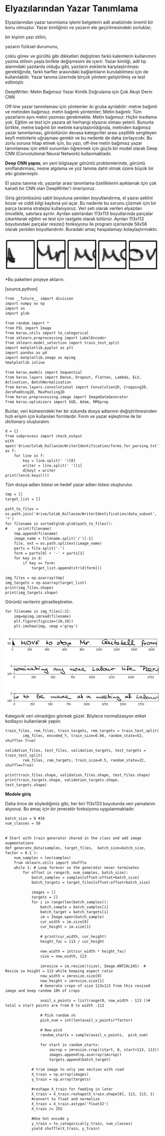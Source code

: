 # Elyazılarından Yazar Tanımlama

Elyazılarından yazar tanımlama işlemi belgelerin adli analizinde önemli bir konu olmuştur.
Yazar kimliğinin ve yazarın ele geçirilmesindeki zorluklar;

bir kişinin yazı stilini, 

yazarın fiziksel durumunu, 

çoklu görev ve gürültü gibi dikkatleri değiştiren farklı kalemlerin kullanımını 
yazma stilinin yaşla birlikte değişmesini de içerir.
Yazar kimliği, adli tıp alanındaki yazılarda olduğu gibi, yazıların eskilerle karşılaştırılması  gerektiğinde, farklı harfler arasındaki bağlantıların kurulabilmesi için de kullanılabilir. 
Yazar tanıma üzerinde birçok yöntem geliştirilmiş  ve test edilmiştir. 


DeepWriter: Metin Bağımsız Yazar Kimlik Doğrulama için Çok Akışlı Derin CNN


Off-line yazar tanımlaması için yöntemler iki gruba ayrılabilir: metne bağımlı ve metinden bağımsız. metin bağımlı yöntemler;
Metin bağımlı: Tüm yazarların aynı metni yazması gerekmekte.
Metin bağımsız: Hiçbir kısıtlama yok. Eğitim ve test için yazara ait herhangi elyazısı olması yeterli.
Bununla birlikte, metne bağımlı bir metinle karşılaştırıldığında, metinden bağımsız yazar tanımlaması, görüntünün devasa kategoriler arası çeşitlilik sergileyen keyfi metinlerle uğraşması gerekir ve bu nedenle de daha zorlayıcıdır. 
Bu zorlu soruna hitap etmek için, bu yazı, off-line metin bağımsız yazar tanımlaması için etkili sunumları öğrenmek için güçlü bir model olarak Deep CNN (Convolutional Neural Network) kullanmaktadır. 


**Deep CNN yapısı**, en yeni bilgisayar görüntü problemlerinde, görüntü sınıflandırması, nesne algılama ve  yüz tanıma  dahil olmak üzere büyük bir etki göstermiştir. 

El yazısı tanıma  vb. yazarlar arası tanımlama özelliklerini ayıklamak için çok kanallı bir CNN olan DeepWriter'i öneriyoruz. 


Giriş görüntüsünü sabit boyutuna yeniden boyutlandırma, el yazısı şeklini bozar ve ciddi bilgi kaybına yol açar. Bu nedenle bu sorunu çözmek için bir parça tarama stratejisi kullanıyoruz.
Veri seti olarak verilen elyazıları öncelikle, satırlara ayrılır. 
Ayrılan satırlardan 113x113 boyutlarında parçalar çıkartılarak eğitim ve test için rastgele olarak bölünür.
Ayrılan 113x113 boyutundaki parçalar resize() fonksiyonu ile program içerisinde 56x56 olarak yeniden boyutlandırılır. 
Buradaki amaç hespalamayı kolaylaştırmaktır.

![](https://github.com/ozdenurucar/HandwriterIdentification/blob/master/Images/patchs.png)


*Bu paketleri projeye aktarın.

[source,python]
```
from __future__ import division
import numpy as np
import os
import glob

from random import *
from PIL import Image
from keras.utils import to_categorical
from sklearn.preprocessing import LabelEncoder
from sklearn.model_selection import train_test_split
import matplotlib.pyplot as plt
import pandas as pd
import matplotlib.image as mpimg
%matplotlib inline

from keras.models import Sequential
from keras.layers import Dense, Dropout, Flatten, Lambda, ELU, Activation, BatchNormalization
from keras.layers.convolutional import Convolution2D, Cropping2D, ZeroPadding2D, MaxPooling2D
from keras.preprocessing.image import ImageDataGenerator
from keras.optimizers import SGD, Adam, RMSprop
```
Bunlar, veri kümesindeki her bir sütunda dosya adlarının değiştirilmesinden hızlı erişim için kullanılan formlardır. Form ve yazar eşleştirme ile bir dictionary oluşturalım.

```
d = {}
from subprocess import check_output
with open('drive/Colab_Kullanim/WriterIdentification/forms_for_parsing.txt') as f:
    for line in f:
        key = line.split(' ')[0]
        writer = line.split(' ')[1]
        d[key] = writer
print(len(d.keys()))
```
Tüm dosya adları listesi ve hedef yazar adları listesi oluşturulur.

```
tmp = []
target_list = []

path_to_files = os.path.join('drive/Colab_Kullanim/WriterIdentification/data_subset', '*')
for filename in sorted(glob.glob(path_to_files)):
#     print(filename)
    tmp.append(filename)
    image_name = filename.split('/')[-1]
    file, ext = os.path.splitext(image_name)
    parts = file.split('-')
    form = parts[0] + '-' + parts[1]
    for key in d:
        if key == form:
            target_list.append(str(d[form]))

img_files = np.asarray(tmp)
img_targets = np.asarray(target_list)
print(img_files.shape)
print(img_targets.shape)
```

Görüntü verilerini görselleştirelim.

```
for filename in img_files[:3]:
    img=mpimg.imread(filename)
    plt.figure(figsize=(10,10))
    plt.imshow(img, cmap ='gray')
```

![](https://github.com/ozdenurucar/HandwriterIdentification/blob/master/Images/visualize.png)

Kategorik veri olmadığını görmek güzel. Böylece normalizasyon etiket kodlayıcı kullanılarak yapılır.

```
train_files, rem_files, train_targets, rem_targets = train_test_split(
        img_files, encoded_Y, train_size=0.66, random_state=52, shuffle= True)

validation_files, test_files, validation_targets, test_targets = train_test_split(
        rem_files, rem_targets, train_size=0.5, random_state=22, shuffle=True)

print(train_files.shape, validation_files.shape, test_files.shape)
print(train_targets.shape, validation_targets.shape, test_targets.shape)
```

**Modele giriş**

Daha önce de söylediğimiz gibi, her biri 113x133 boyutunda veri yamalarını alıyoruz. Bu amaç için bir jeneratör fonksiyonu uygulanmaktadır.

```
batch_size = 8 #16
num_classes = 50


# Start with train generator shared in the class and add image augmentations
def generate_data(samples, target_files,  batch_size=batch_size, factor = 0.1 ):
    num_samples = len(samples)
    from sklearn.utils import shuffle
    while 1: # Loop forever so the generator never terminates
        for offset in range(0, num_samples, batch_size):
            batch_samples = samples[offset:offset+batch_size]
            batch_targets = target_files[offset:offset+batch_size]

            images = []
            targets = []
            for i in range(len(batch_samples)):
                batch_sample = batch_samples[i]
                batch_target = batch_targets[i]
                im = Image.open(batch_sample)
                cur_width = im.size[0]
                cur_height = im.size[1]

                # print(cur_width, cur_height)
                height_fac = 113 / cur_height

                new_width = int(cur_width * height_fac)
                size = new_width, 113

                imresize = im.resize((size), Image.ANTIALIAS)  # Resize so height = 113 while keeping aspect ratio
                now_width = imresize.size[0]
                now_height = imresize.size[1]
                # Generate crops of size 113x113 from this resized image and keep random 10% of crops

                avail_x_points = list(range(0, now_width - 113 ))# total x start points are from 0 to width -113

                # Pick random x%
                pick_num = int(len(avail_x_points)*factor)

                # Now pick
                random_startx = sample(avail_x_points,  pick_num)

                for start in random_startx:
                    imcrop = imresize.crop((start, 0, start+113, 113))
                    images.append(np.asarray(imcrop))
                    targets.append(batch_target)

            # trim image to only see section with road
            X_train = np.array(images)
            y_train = np.array(targets)

            #reshape X_train for feeding in later
            X_train = X_train.reshape(X_train.shape[0], 113, 113, 1)
            #convert to float and normalize
            X_train = X_train.astype('float32')
            X_train /= 255

            #One hot encode y
            y_train = to_categorical(y_train, num_classes)
            yield shuffle(X_train, y_train)
```
